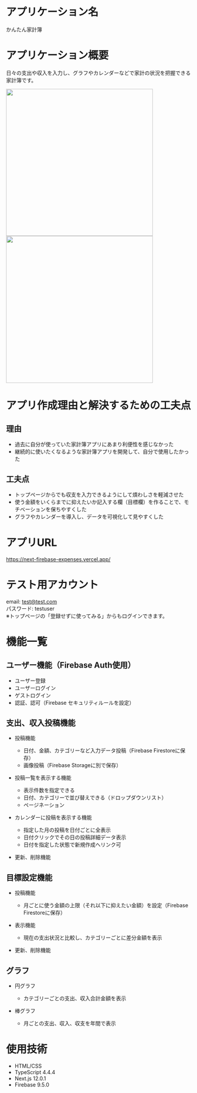 # アプリケーション名

かんたん家計簿

# アプリケーション概要

日々の支出や収入を入力し、グラフやカレンダーなどで家計の状況を把握できる家計簿です。

<img src="https://user-images.githubusercontent.com/65108885/149640735-39b66a7d-372d-4ed2-88e8-8ea94c25e2d0.png" width="400px"><img src="https://user-images.githubusercontent.com/65108885/149640811-35eca66c-cdd4-4467-8aa9-00ce5243851b.png" width="400px">

# アプリ作成理由と解決するための工夫点

## 理由  
- 過去に自分が使っていた家計簿アプリにあまり利便性を感じなかった
- 継続的に使いたくなるような家計簿アプリを開発して、自分で使用したかった

## 工夫点
- トップページからでも収支を入力できるようにして煩わしさを軽減させた
- 使う金額をいくらまでに抑えたいか記入する欄（目標欄）を作ることで、モチベーションを保ちやすくした
- グラフやカレンダーを導入し、データを可視化して見やすくした

# アプリURL

https://next-firebase-expenses.vercel.app/

# テスト用アカウント

email: test@test.com  
パスワード: testuser  
※トップページの「登録せずに使ってみる」からもログインできます。  
  
# 機能一覧

## ユーザー機能（Firebase Auth使用）

- ユーザー登録
- ユーザーログイン
- ゲストログイン
- 認証、認可（Firebase セキュリティルールを設定）

## 支出、収入投稿機能

- 投稿機能
  - 日付、金額、カテゴリーなど入力データ投稿（Firebase Firestoreに保存）
  - 画像投稿（Firebase Storageに別で保存）

- 投稿一覧を表示する機能
  - 表示件数を指定できる
  - 日付、カテゴリーで並び替えできる（ドロップダウンリスト）
  - ページネーション

- カレンダーに投稿を表示する機能
  - 指定した月の投稿を日付ごとに全表示
  - 日付クリックでその日の投稿詳細データ表示
  - 日付を指定した状態で新規作成へリンク可

- 更新、削除機能

## 目標設定機能

- 投稿機能
  - 月ごとに使う金額の上限（それ以下に抑えたい金額）を設定（Firebase Firestoreに保存）

- 表示機能
  - 現在の支出状況と比較し、カテゴリーごとに差分金額を表示
  
- 更新、削除機能

## グラフ

- 円グラフ
  - カテゴリーごとの支出、収入合計金額を表示

- 棒グラフ
  - 月ごとの支出、収入、収支を年間で表示 

# 使用技術

- HTML/CSS
- TypeScript 4.4.4
- Next.js 12.0.1
- Firebase 9.5.0
